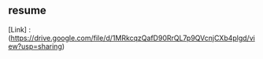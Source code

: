 ## resume
[Link] : (https://drive.google.com/file/d/1MRkcqzQafD90RrQL7p9QVcnjCXb4plgd/view?usp=sharing)
